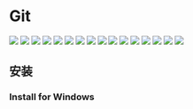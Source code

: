 # Git

![](./git%20merge.gif)
![](./format_png.png)
![](./format_png.gif)
![](<./format_png%20(1).gif>)
![](<./format_png%20(1).png>)
![](<./format_png%20(2).gif>)
![](<./format_png%20(4).gif>)
![](<./format_png%20(5).gif>)
![](<./format_png%20(6).gif>)
![](<./format_png%20(7).gif>)
![](<./format_png%20(8).gif>)
![](<./format_png%20(9).gif>)
![](<./format_png%20(10).gif>)
![](<./format_png%20(11).gif>)
![](<./format_png%20(12).gif>)
![](<./format_png%20(13).gif>)

## 安装

### Install for Windows
